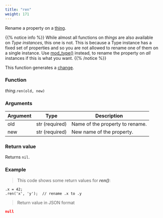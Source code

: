```yaml
---
title: "ren"
weight: 171
---
```


Rename a property on a [thing](..).

{{% notice info %}}
While almost all functions on *things* are also available on *Type instances*, this one is not. This is because a Type instance has a fixed set of properties and so you are not allowed to rename one of them on a single instance.
Use [mod_type()](../../../collection-api/mod_type/ren) instead, to rename the property on *all* instances if this is what you want.
{{% /notice %}}

This function generates a [change](../../../overview/changes).

### Function

*thing*.`ren(old, new)`

### Arguments

Argument | Type | Description
-------- | ---- | -----------
old      | str (required) | Name of the property to rename.
new      | str (required) | New name of the property.

### Return value

Returns `nil`.

### Example

> This code shows some return values for ***ren()***:

```thingsdb,json_response
.x = 42;
.ren('x', 'y');  // rename .x to .y
```

> Return value in JSON format

```json
null
```
